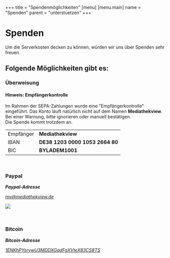 +++
title = "Spendenmöglichkeiten"
[menu]
    [menu.main]
        name = "Spenden"
        parent = "unterstuetzen"
+++

# Spenden

Um die Serverkosten decken zu können, würden wir uns über Spenden sehr freuen.


## Folgende Möglichkeiten gibt es:

### Überweisung

<div class="alert alert-info" role="alert">
    <h4>Hinweis: Empfängerkontrolle</h4>
    <p>Im Rahmen der SEPA-Zahlungen wurde eine "Empfängerkontrolle" eingeführt.
    Das Konto läuft natürlich nicht auf dem Namen <strong>Mediathekview</strong>.
    Bei einer Warnung, bitte ignorieren oder manuell bestätigen.<br>
    Die Spende kommt trotzdem an.
</div>

<table class="table">
    <tr>
        <td>Empfänger</td>
        <td><b>Mediathekview</b></td>
    <tr>
    <tr>
        <td>IBAN</td>
        <td><b>DE38 1203 0000 1053 2664 80</b></td>
    <tr>
    <tr>
        <td>BIC</td>
        <td><b>BYLADEM1001</b></td>
    <tr>
</table>

<br />



### Paypal

<address>
  <strong>Paypal-Adresse</strong><br>
  <p class="adresse"><a href="https://www.paypal.me/MediathekView" target="_blank">mv@mediathekview.de</a></p>
</address>

<a href="https://www.paypal.me/MediathekView" target="_blank">
  <img src="../images/paypal_spenden.png">
</a>


<a href="https://www.bountysource.com/teams/mediathekview" target="_blank"><i class="icon-iconink5"></i></a>


<br />

### Bitcoin

<address>
  <strong>Bitcoin-Adresse</strong><br />
  <p class="adresse"><a href="bitcoin:1ENKhPYsrywU3MDDXGqdFgXVteX83CS8TS?message=MediathekView%20Spende">1ENKhPYsrywU3MDDXGqdFgXVteX83CS8TS</a></p>
</address>


